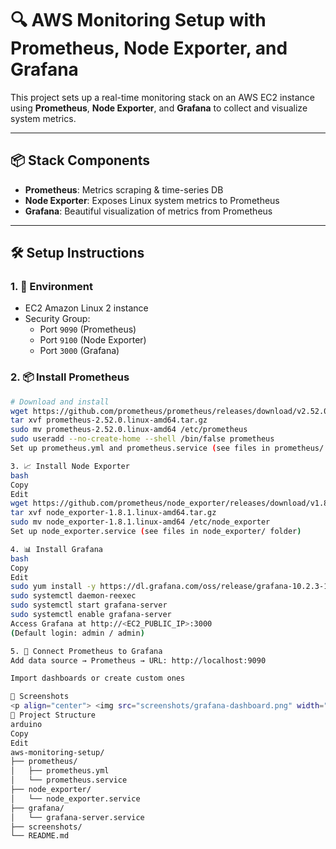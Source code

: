 

# 🔍 AWS Monitoring Setup with Prometheus, Node Exporter, and Grafana

This project sets up a real-time monitoring stack on an AWS EC2 instance using **Prometheus**, **Node Exporter**, and **Grafana** to collect and visualize system metrics.

---

## 📦 Stack Components

- **Prometheus**: Metrics scraping & time-series DB
- **Node Exporter**: Exposes Linux system metrics to Prometheus
- **Grafana**: Beautiful visualization of metrics from Prometheus

---

## 🛠️ Setup Instructions

### 1. 📍 Environment

- EC2 Amazon Linux 2 instance
- Security Group:
  - Port `9090` (Prometheus)
  - Port `9100` (Node Exporter)
  - Port `3000` (Grafana)

### 2. 📦 Install Prometheus

```bash
# Download and install
wget https://github.com/prometheus/prometheus/releases/download/v2.52.0/prometheus-2.52.0.linux-amd64.tar.gz
tar xvf prometheus-2.52.0.linux-amd64.tar.gz
sudo mv prometheus-2.52.0.linux-amd64 /etc/prometheus
sudo useradd --no-create-home --shell /bin/false prometheus
Set up prometheus.yml and prometheus.service (see files in prometheus/ folder)

3. 📈 Install Node Exporter
bash
Copy
Edit
wget https://github.com/prometheus/node_exporter/releases/download/v1.8.1/node_exporter-1.8.1.linux-amd64.tar.gz
tar xvf node_exporter-1.8.1.linux-amd64.tar.gz
sudo mv node_exporter-1.8.1.linux-amd64 /etc/node_exporter
Set up node_exporter.service (see files in node_exporter/ folder)

4. 📊 Install Grafana
bash
Copy
Edit
sudo yum install -y https://dl.grafana.com/oss/release/grafana-10.2.3-1.x86_64.rpm
sudo systemctl daemon-reexec
sudo systemctl start grafana-server
sudo systemctl enable grafana-server
Access Grafana at http://<EC2_PUBLIC_IP>:3000
(Default login: admin / admin)

5. 📡 Connect Prometheus to Grafana
Add data source → Prometheus → URL: http://localhost:9090

Import dashboards or create custom ones

📸 Screenshots
<p align="center"> <img src="screenshots/grafana-dashboard.png" width="700"/> </p> <p align="center"> <img src="screenshots/prometheus-targets.png" width="700"/> </p>
📁 Project Structure
arduino
Copy
Edit
aws-monitoring-setup/
├── prometheus/
│   ├── prometheus.yml
│   └── prometheus.service
├── node_exporter/
│   └── node_exporter.service
├── grafana/
│   └── grafana-server.service
├── screenshots/
└── README.md
